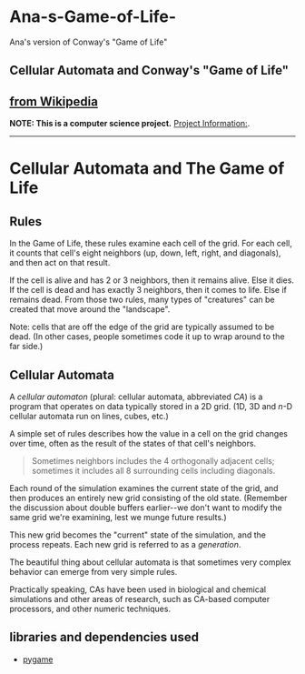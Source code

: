 # Ana-s-Game-of-Life-
Ana's version of Conway's "Game of Life"
## Cellular Automata and Conway's "Game of Life"
[from Wikipedia](https://en.wikipedia.org/wiki/Conway%27s_Game_of_Life#Examples_of_patterns)
---

**NOTE: This is a computer science project.**
[Project Information:](https://github.com/acarrillo3/CS-Build-Week-1).

---
# Cellular Automata and The Game of Life

## Rules
In the Game of Life, these rules examine each cell of the grid. For each cell, it counts that cell's eight neighbors (up, down, left, right, and diagonals), and then act on that result.

If the cell is alive and has 2 or 3 neighbors, then it remains alive. Else it dies.
If the cell is dead and has exactly 3 neighbors, then it comes to life. Else if remains dead.
From those two rules, many types of "creatures" can be created that move around the "landscape".

Note: cells that are off the edge of the grid are typically assumed to be dead. (In other cases, people sometimes code it up to wrap around to the far side.)

## Cellular Automata

A _cellular automaton_ (plural: cellular automata, abbreviated _CA_) is a
program that operates on data typically stored in a 2D grid. (1D, 3D and _n_-D
cellular automata run on lines, cubes, etc.)

A simple set of rules describes how the value in a cell on the grid changes over
time, often as the result of the states of that cell's neighbors.

> Sometimes neighbors includes the 4 orthogonally adjacent cells; sometimes it
> includes all 8 surrounding cells including diagonals.

Each round of the simulation examines the current state of the grid, and then
produces an entirely new grid consisting of the old state. (Remember the
discussion about double buffers earlier--we don't want to modify the same grid
we're examining, lest we munge future results.)

This new grid becomes the "current" state of the simulation, and the process
repeats. Each new grid is referred to as a _generation_.

The beautiful thing about cellular automata is that sometimes very complex
behavior can emerge from very simple rules.

Practically speaking, CAs have been used in biological and chemical simulations
and other areas of research, such as CA-based computer processors, and other
numeric techniques.

## libraries and dependencies used

* [pygame](https://pypi.org/project/pygame/) 
